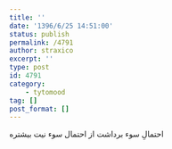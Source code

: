 ```yaml
---
title: ''
date: '1396/6/25 14:51:00'
status: publish
permalink: /4791
author: straxico
excerpt: ''
type: post
id: 4791
category:
    - tytomood
tag: []
post_format: []
---
```

احتمالِ سوء برداشت از احتمال سوء نیت بیشتره